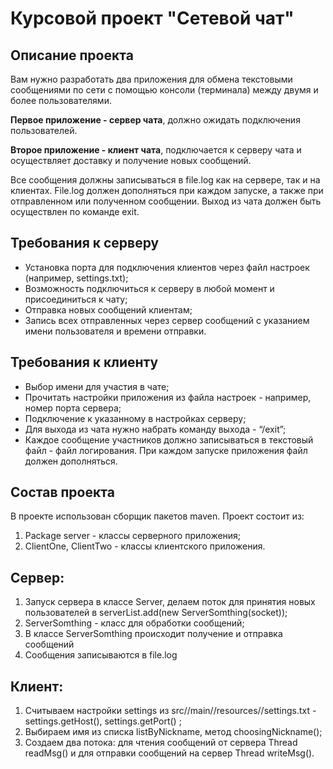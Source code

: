 # Курсовой проект "Сетевой чат"

## Описание проекта

Вам нужно разработать два приложения для обмена текстовыми сообщениями по сети с помощью консоли (терминала) между двумя и более пользователями.

**Первое приложение - сервер чата**, должно ожидать подключения пользователей.

**Второе приложение - клиент чата**, подключается к серверу чата и осуществляет доставку и получение новых сообщений.

Все сообщения должны записываться в file.log как на сервере, так и на клиентах. File.log должен дополняться при каждом запуске, а также при отправленном или полученном сообщении. Выход из чата должен быть осуществлен по команде exit.

## Требования к серверу

- Установка порта для подключения клиентов через файл настроек (например, settings.txt);
- Возможность подключиться к серверу в любой момент и присоединиться к чату;
- Отправка новых сообщений клиентам;
- Запись всех отправленных через сервер сообщений с указанием имени пользователя и времени отправки.

## Требования к клиенту

- Выбор имени для участия в чате;
- Прочитать настройки приложения из файла настроек - например, номер порта сервера;
- Подключение к указанному в настройках серверу;
- Для выхода из чата нужно набрать команду выхода - “/exit”;
- Каждое сообщение участников должно записываться в текстовый файл - файл логирования. При каждом запуске приложения файл должен дополняться.

## Состав проекта
В проекте использован сборщик пакетов maven. Проект состоит из:

1. Package server - классы серверного приложения;
2. ClientOne, ClientTwo - классы клиентского приложения.


## Сервер:

1. Запуск сервера в классе Server, делаем поток для принятия новых пользователей в serverList.add(new ServerSomthing(socket));
2. ServerSomthing - класс для обработки сообщений;
3. В классе ServerSomthing происходит получение и отправка сообщений 
4. Сообщения записываются в file.log

## Клиент:
1. Считываем настройки settings из src//main//resources//settings.txt - settings.getHost(), settings.getPort() ;
2. Выбираем имя из списка listByNickname, метод choosingNickname();
3. Создаем два потока: для чтения сообщений от сервера Thread readMsg() и для отправки сообщений на сервер Thread writeMsg().